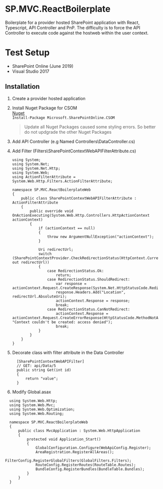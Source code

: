 # SP.MVC.ReactBoilerplate
Boilerplate for a provider hosted SharePoint application with React, Typescript, API Controller and PnP. The difficulty is to force the API Controller to execute code against the hostweb within the user context. 

# Test Setup
- SharePoint Online (June 2019)
- Visual Studio 2017


## Installation
1. Create a provider hosted application
2. Install Nuget Package for CSOM</br>
   [Nuget](https://www.nuget.org/packages/Microsoft.SharePointOnline.CSOM)</br>
   `Install-Package Microsoft.SharePointOnline.CSOM`</br>
   
   > Update all Nuget Packages caused some styling errors. So better do not updgrade the other Nuget Packages

3. Add API Controller (e.g Named Controllers\DataController.cs)
4. Add Filter (Filters\SharePointContextWebAPIFilterAttribute.cs)

   ```CSharp  
   using System;
   using System.Net;
   using System.Net.Http;
   using System.Web;
   using ActionFilterAttribute = System.Web.Http.Filters.ActionFilterAttribute;

   namespace SP.MVC.ReactBoilerplateWeb
   {
       public class SharePointContextWebAPIFilterAttribute : ActionFilterAttribute
       {
           public override void OnActionExecuting(System.Web.Http.Controllers.HttpActionContext actionContext)
           {
               if (actionContext == null)
               {
                   throw new ArgumentNullException("actionContext");
               }

               Uri redirectUrl;
               switch (SharePointContextProvider.CheckRedirectionStatus(HttpContext.Current, out redirectUrl))
               {
                   case RedirectionStatus.Ok:
                       return;
                   case RedirectionStatus.ShouldRedirect:
                       var response = actionContext.Request.CreateResponse(System.Net.HttpStatusCode.Redirect);
                       response.Headers.Add("Location", redirectUrl.AbsoluteUri);
                       actionContext.Response = response;
                       break;
                   case RedirectionStatus.CanNotRedirect:
                       actionContext.Response = actionContext.Request.CreateErrorResponse(HttpStatusCode.MethodNotAllowed, "Context couldn't be created: access denied");
                       break;
               }
           }
       }
   }
   ```


5. Decorate class with filter attribute in the Data Controller

   ```CSharp        
     [SharePointContextWebAPIFilter]
     // GET: api/Data/5
     public string Get(int id)
     { 
         return "value";
     } 
   ```
   
 6. Modify Global.asax
 
 ```CSharp
   using System.Web.Http;
   using System.Web.Mvc;
   using System.Web.Optimization;
   using System.Web.Routing;

   namespace SP.MVC.ReactBoilerplateWeb
   {
       public class MvcApplication : System.Web.HttpApplication
       {
           protected void Application_Start()
           {
               GlobalConfiguration.Configure(WebApiConfig.Register);
               AreaRegistration.RegisterAllAreas();
               FilterConfig.RegisterGlobalFilters(GlobalFilters.Filters);
               RouteConfig.RegisterRoutes(RouteTable.Routes);
               BundleConfig.RegisterBundles(BundleTable.Bundles);
           }
       }
   } 
 ```

